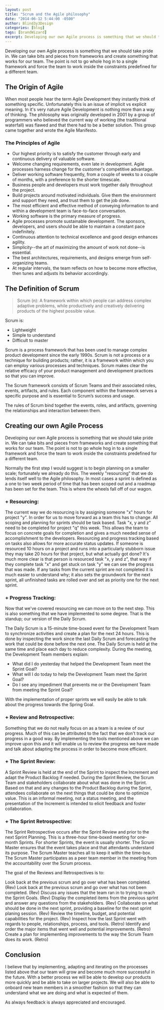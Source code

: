 ```yaml
---
layout: post
title: "Scrum and the Agile philosophy"
date: "2014-06-12 5:44:00 -0500"
author: Blind3y3Design
categories: [blog]
tags: [brandWizard]
excerpt: Developing our own Agile process is something that we should take pride in. We can take bits and pieces from frameworks and create something that works for our team. The point is not to go whole hog in to a single framework and force the team to work inside the constraints predefined for a different team.
---
```


Developing our own Agile process is something that we should take pride in. We can take bits and pieces from frameworks and create something that works for our team. The point is not to go whole hog in to a single framework and force the team to work inside the constraints predefined for a different team. 

<!--more-->

The Origin of Agile
-------------------

When most people hear the term Agile Development they instantly think of something specific. Unfortunately this is an issue of implicit vs explicit meaning. In it's very nature Agile Development is nothing more than a way of thinking. The philosophy was originally developed in 2001 by a group of programmers who believed the current way of working (the traditional waterfall) was flawed and that there had to be a better solution. This group came together and wrote the Agile Manifesto.

### The Principles of Agile

+ Our highest priority is to satisfy the customer through early and continuous delivery of valuable software.
+ Welcome changing requirements, even late in development. Agile processes harness change for  the customer's competitive advantage.
+ Deliver working software frequently, from a couple of weeks to a couple of months, with a preference to the shorter timescale.
+ Business people and developers must work together daily throughout the project.
+ Build projects around motivated individuals. Give them the environment and support they need, and trust them to get the job done.
+ The most efficient and effective method of conveying information to and within a development team is face-to-face conversation.
+ Working software is the primary measure of progress.
+ Agile processes promote sustainable development. The sponsors, developers, and users should be able to maintain a constant pace indefinitely.
+ Continuous attention to technical excellence and good design enhances agility.
+ Simplicity--the art of maximizing the amount of work not done--is essential.
+ The best architectures, requirements, and designs emerge from self-organizing teams.
+ At regular intervals, the team reflects on how to become more effective, then tunes and adjusts its behavior accordingly.

The Definition of Scrum
-----------------------

> Scrum (n): A framework within which people can address complex adaptive problems, while productively and creatively delivering products of the highest possible value.

Scrum is:
+ Lightweight
+ Simple to understand
+ Difficult to master

Scrum is a process framework that has been used to manage complex product development since the early 1990s. Scrum is not a process or a technique for building products; rather, it is a framework within which you can employ various processes and techniques. Scrum makes clear the relative efficacy of your product management and development practices so that you can improve.

The Scrum framework consists of Scrum Teams and their associated roles, events, artifacts, and rules. Each component within the framework serves a specific purpose and is essential to Scrum’s success and usage.

The rules of Scrum bind together the events, roles, and artifacts, governing the relationships and interaction between them.

Creating our own Agile Process
------------------------------
Developing our own Agile process is something that we should take pride in. We can take bits and pieces from frameworks and create something that works for our team. The point is not to go whole hog in to a single framework and force the team to work inside the constraints predefined for a different team. 

Normally the first step I would suggest is to begin planning on a smaller scale; fortunately we already do this. The weekly "resourcing" that we do lends itself well to the Agile philosophy. In most cases a sprint is defined as a one to two week period of time that has been scoped out and a roadmap has been set for the team. This is where the wheels fall off of our wagon.

### + Resourcing:

The current way we do resourcing is by assigning someone "x" hours for project "y". In order for us to move forward as a team this has to change. All scoping and planning for sprints should be task based. Task "x, y and z" need to be completed for project "q" this week. This allows the team to focus on concrete goals for completion and gives a much needed sense of accomplishment to the developers. Resourcing and progress tracking based on tasks also allows for more accurate status updates. If someone is resourced 10 hours on a project and runs into a particularly stubborn issue they may take 20 hours for that project, but what actually got done? It's much more clear is that person is resourced task "x, y and z", that way if they complete task "x" and get stuck on task "y" we can see the progress that was made. If any tasks from the current sprint are not completed it is much easier to understand why; it also sets the groundwork for the next sprint, all unfinished tasks are rolled over and set as priority one for the next sprint.

### + Progress Tracking:

Now that we've covered resourcing we can move on to the next step. This is also something that we have implemented to some degree. That is the standup; our version of the Daily Scrum.

The Daily Scrum is a 15-minute time-boxed event for the Development Team to synchronize activities and create a plan for the next 24 hours. This is done by inspecting the work since the last Daily Scrum and forecasting the work that could be done before the next one. The Daily Scrum is held at the same time and place each day to reduce complexity. During the meeting, the Development Team members explain:

+ What did I do yesterday that helped the Development Team meet the Sprint Goal?
+ What will I do today to help the Development Team meet the Sprint Goal?
+ Do I see any impediment that prevents me or the Development Team from meeting the Sprint Goal?

With the implementation of proper sprints we will easily be able to talk about the progress towards the Spring Goal.

### + Review and Retrospective:

Something that we do not really focus on as a team is a review of our progress. Much of this can be attributed to the fact that we don't track our progress in a good way. By implementing the tools mentioned above we can improve upon this and it will enable us to review the progress we have made and talk about adapting the process in order to become more efficient.

### + The Sprint Review:

A Sprint Review is held at the end of the Sprint to inspect the Increment and adapt the Product Backlog if needed. During the Sprint Review, the Scrum Team and stakeholders collaborate about what was done in the Sprint. Based on that and any changes to the Product Backlog during the Sprint, attendees collaborate on the next things that could be done to optimize value. This is an informal meeting, not a status meeting, and the presentation of the Increment is intended to elicit feedback and foster collaboration.

### + The Sprint Retrospective:

The Sprint Retrospective occurs after the Sprint Review and prior to the next Sprint Planning. This is a three-hour time-boxed meeting for one-month Sprints. For shorter Sprints, the event is usually shorter. The Scrum Master ensures that the event takes place and that attendants understand its purpose. The Scrum Master teaches all to keep it within the time-box. The Scrum Master participates as a peer team member in the meeting from the accountability over the Scrum process.

The goal of the Reviews and Retrospectives is to:

Look back at the previous scrum and go over what has been completed. (Rev)
Look back at the previous scrum and go over what has not been completed. (Rev)
Discuss any issues that the team ran in to trying to reach the Sprint Goals. (Rev)
Display the completed items from the previous sprint and answer any questions from the stakeholders. (Rev)
Collaborate on what should be done in the next sprint, providing a baseline for the next sprint planing session. (Rev)
Review the timeline, budget, and potential capabilities for the project. (Rev)
Inspect how the last Sprint went with regards to people, relationships, process, and tools. (Retro)
Identify and order the major items that went well and potential improvements. (Retro)
Create a plan for implementing improvements to the way the Scrum Team does its work. (Retro)

Conclusion
----------

I believe that by implementing, adapting and iterating on the processes listed above that our team will grow and become much more successful in the future. With a better process we will be able to develop our products more quickly and be able to take on larger projects. We will also be able to onboard new team members in a smoother fashion so that they can understand what we are doing and what is expected of them.

As always feedback is always appreciated and encouraged.